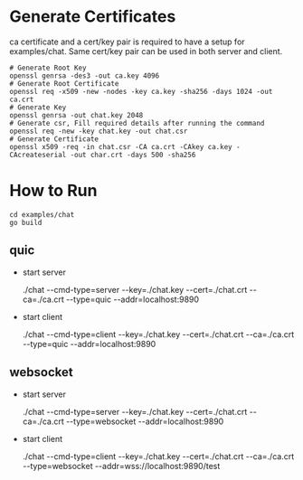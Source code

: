 # Generate Certificates
ca certificate and a cert/key pair is required to have a setup for examples/chat. Same cert/key pair can be used in both server and client.

	# Generate Root Key
	openssl genrsa -des3 -out ca.key 4096
	# Generate Root Certificate
	openssl req -x509 -new -nodes -key ca.key -sha256 -days 1024 -out ca.crt
	# Generate Key
	openssl genrsa -out chat.key 2048
	# Generate csr, Fill required details after running the command
	openssl req -new -key chat.key -out chat.csr
	# Generate Certificate
	openssl x509 -req -in chat.csr -CA ca.crt -CAkey ca.key -CAcreateserial -out char.crt -days 500 -sha256

# How to Run

    cd examples/chat
    go build

## quic
- start server

	./chat --cmd-type=server --key=./chat.key --cert=./chat.crt --ca=./ca.crt --type=quic --addr=localhost:9890
- start client

	./chat --cmd-type=client --key=./chat.key --cert=./chat.crt --ca=./ca.crt --type=quic --addr=localhost:9890

## websocket
- start server

	./chat --cmd-type=server --key=./chat.key --cert=./chat.crt --ca=./ca.crt --type=websocket --addr=localhost:9890
- start client

	./chat --cmd-type=client --key=./chat.key --cert=./chat.crt --ca=./ca.crt --type=websocket --addr=wss://localhost:9890/test
